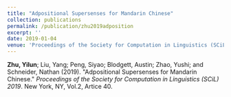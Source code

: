 ```yaml
---
title: "Adpositional Supersenses for Mandarin Chinese"
collection: publications
permalink: /publication/zhu2019adposition
excerpt: ''
date: 2019-01-04
venue: 'Proceedings of the Society for Computation in Linguistics (SCiL) 2019'
---
```

**Zhu, Yilun**; Liu, Yang; Peng, Siyao; Blodgett, Austin; Zhao, Yushi; and Schneider, Nathan (2019). &quot;Adpositional Supersenses for Mandarin Chinese.&quot; <i>Proceedings of the Society for Computation in Linguistics (SCiL) 2019</i>. New York, NY, Vol.2, Artice 40.